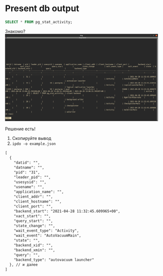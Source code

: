 # Present db output
```sql
SELECT * FROM pg_stat_activity;
```
Знакомо?
![](familiar.png)

Решение есть!
1. Скопируйте вывод
1. `ipdo -o example.json`
```json5
[
  {
    "datid": "",
    "datname": "",
    "pid": "31",
    "leader_pid": "",
    "usesysid": "",
    "usename": "",
    "application_name": "",
    "client_addr": "",
    "client_hostname": "",
    "client_port": "",
    "backend_start": "2021-04-28 11:32:45.609965+00",
    "xact_start": "",
    "query_start": "",
    "state_change": "",
    "wait_event_type": "Activity",
    "wait_event": "AutoVacuumMain",
    "state": "",
    "backend_xid": "",
    "backend_xmin": "",
    "query": "",
    "backend_type": "autovacuum launcher"
  }, // и далее
]
```
